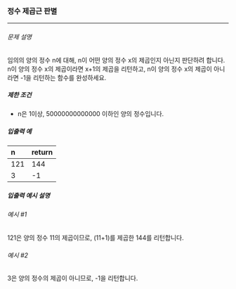 ### 정수 제곱근 판별

***

###### 문제 설명

임의의 양의 정수 n에 대해, n이 어떤 양의 정수 x의 제곱인지 아닌지 판단하려 합니다.
n이 양의 정수 x의 제곱이라면 x+1의 제곱을 리턴하고, 
n이 양의 정수 x의 제곱이 아니라면 -1을 리턴하는 함수를 완성하세요.

##### 제한 조건

- n은 1이상, 50000000000000 이하인 양의 정수입니다.

##### 입출력 예

| n    | return    | 
| :--- | :--- | 
| 121    | 144    | 
| 3    | -1    | 


##### 입출력 예시 설명
###### 예시 #1
121은 양의 정수 11의 제곱이므로, (11+1)를 제곱한 144를 리턴합니다.

###### 예시 #2
3은 양의 정수의 제곱이 아니므로, -1을 리턴합니다.
